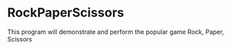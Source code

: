 # RockPaperScissors

This program will demonstrate and perform the popular game Rock, Paper, Scissors